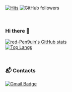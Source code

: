 [![Hits](https://hits.seeyoufarm.com/api/count/incr/badge.svg?url=https%3A%2F%2Fgithub.com%2Fred-Pen9uin%2F&count_bg=%2379C83D&title_bg=%23555555&icon=&icon_color=%23E7E7E7&title=hits&edge_flat=false)](https://hits.seeyoufarm.com)
![GitHub followers](https://img.shields.io/github/followers/red-Pen9uin?style=social)

<br>

### Hi there 👋

[![red-Pen9uin's GitHub stats](https://github-readme-stats.vercel.app/api?username=red-Pen9uin)](https://github.com/anuraghazra/github-readme-stats)
<br/>
[![Top Langs](https://github-readme-stats.vercel.app/api/top-langs/?username=red-Pen9uin&exclude_repo=red-Pen9uin,roll20CustomSheet,red-pen9uin.github.io&layout=compact&include_all_commits=true)](https://github.com/anuraghazra/github-readme-stats)

<!--
[![Top Langs](https://github-readme-stats.vercel.app/api/top-langs/?username=red-Pen9uin&exclude_repo=roll20CustomSheet,red-pen9uin.github.io&include_repo=)](https://github.com/anuraghazra/github-readme-stats)
-->

<br>

### 📬 Contacts

[![Gmail Badge](https://img.shields.io/badge/Gmail-d14836?style=flat-square&logo=Gmail&logoColor=white&link=mailto:red.pen9uin@gmail.com)](mailto:red.pen9uin@gmail.com)

<!--
**red-Pen9uin/red-Pen9uin** is a ✨ _special_ ✨ repository because its `README.md` (this file) appears on your GitHub profile.

Here are some ideas to get you started:

- 🔭 I’m currently working on ...
- 🌱 I’m currently learning ...
- 👯 I’m looking to collaborate on ...
- 🤔 I’m looking for help with ...
- 💬 Ask me about ...
- 📫 How to reach me: ...
- 😄 Pronouns: ...
- ⚡ Fun fact: ...
-->
